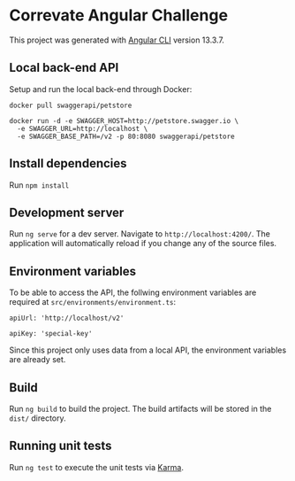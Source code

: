 # Correvate Angular Challenge

This project was generated with [Angular CLI](https://github.com/angular/angular-cli) version 13.3.7.

## Local back-end API

Setup and run the local back-end through Docker:
```
docker pull swaggerapi/petstore
```

```
docker run -d -e SWAGGER_HOST=http://petstore.swagger.io \
  -e SWAGGER_URL=http://localhost \
  -e SWAGGER_BASE_PATH=/v2 -p 80:8080 swaggerapi/petstore
```

## Install dependencies
Run `npm install` 

## Development server

Run `ng serve` for a dev server. Navigate to `http://localhost:4200/`. The application will automatically reload if you change any of the source files.

## Environment variables

To be able to access the API,  the follwing environment variables are required at `src/environments/environment.ts`:
```
apiUrl: 'http://localhost/v2'
```
```
apiKey: 'special-key'
```
Since this project only uses data from a local API, the environment variables are already set.
## Build

Run `ng build` to build the project. The build artifacts will be stored in the `dist/` directory.

## Running unit tests

Run `ng test` to execute the unit tests via [Karma](https://karma-runner.github.io).